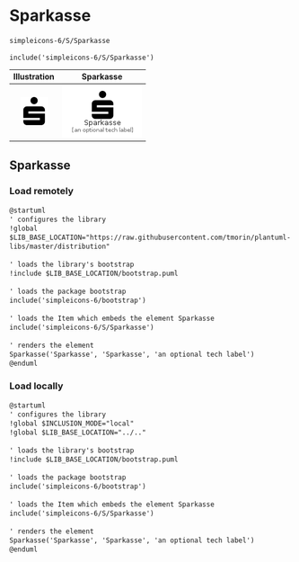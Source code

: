 # Sparkasse


```text
simpleicons-6/S/Sparkasse
```

```text
include('simpleicons-6/S/Sparkasse')
```



| Illustration | Sparkasse |
| :---: | :---: |
| ![illustration for Illustration](../../simpleicons-6/S/Sparkasse.png) | ![illustration for Sparkasse](../../simpleicons-6/S/Sparkasse.Local.png) |




## Sparkasse

### Load remotely
```plantuml
@startuml
' configures the library
!global $LIB_BASE_LOCATION="https://raw.githubusercontent.com/tmorin/plantuml-libs/master/distribution"

' loads the library's bootstrap
!include $LIB_BASE_LOCATION/bootstrap.puml

' loads the package bootstrap
include('simpleicons-6/bootstrap')

' loads the Item which embeds the element Sparkasse
include('simpleicons-6/S/Sparkasse')

' renders the element
Sparkasse('Sparkasse', 'Sparkasse', 'an optional tech label')
@enduml
```

### Load locally
```plantuml
@startuml
' configures the library
!global $INCLUSION_MODE="local"
!global $LIB_BASE_LOCATION="../.."

' loads the library's bootstrap
!include $LIB_BASE_LOCATION/bootstrap.puml

' loads the package bootstrap
include('simpleicons-6/bootstrap')

' loads the Item which embeds the element Sparkasse
include('simpleicons-6/S/Sparkasse')

' renders the element
Sparkasse('Sparkasse', 'Sparkasse', 'an optional tech label')
@enduml
```

